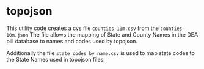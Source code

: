# topojson

This utility code creates a cvs file `counties-10m.csv` from the `counties-10m.json`
The file allows the mapping of State and County Names in the DEA pill database to
names and codes used by topojson.

Additionally the file `state_codes_by_name.csv` is used to map state codes to the State Names used in topojson files.
  